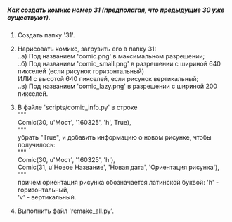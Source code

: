 ##### Как создать комикс номер 31 (предполагая, что предыдущие 30 уже существуют).  
  
1) Создать папку '31'.  
  
2) Нарисовать комикс, загрузить его в папку 31:  
..a) Под названием 'comic.png' в максимальном разрешении;  
..б) Под названием 'comic_small.png' в разрешении с шириной 640 пикселей (если рисунок горизонтальный)   
ИЛИ с высотой 640 пикселей, если рисунок вертикальный;  
..в) Под названием 'comic_lazy.png' в разрешении с шириной 200 пикселей.    
  
3) В файле 'scripts/comic_info.py' в строке  
"""  
             Comic(30, u'Мост', '160325', 'h', True),  
"""  
убрать "True", и добавить информацию о новом рисунке, чтобы получилось:  
"""  
             Comic(30, u'Мост', '160325', 'h'),  
             Comic(31, u'Новое Название', 'Новая дата', 'Ориентация рисунка'),  
"""  
причем ориентация рисунка обозначается латинской буквой: 'h' - горизонтальный,  
'v' - вертикальный.  
   
4) Выполнить файл 'remake_all.py'.
